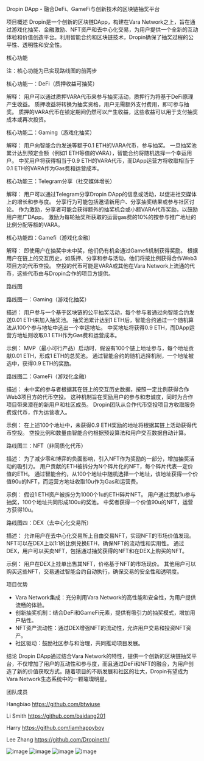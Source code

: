 Dropin DApp - 融合DeFi、GameFi与创新技术的区块链抽奖平台

项目概述
Dropin是一个创新的区块链DApp，构建在Vara Network之上，旨在通过游戏化抽奖、金融激励、NFT资产和去中心化交易，为用户提供一个全新的互动体验和价值创造平台。利用智能合约和区块链技术，Dropin确保了抽奖过程的公平性、透明性和安全性。


核心功能

注：核心功能为已实现路线图的前两步

核心功能一：DeFi（质押收益可抽奖）

解释：
用户可以通过质押VARA代币来参与抽奖活动，质押行为将基于DeFi原理产生收益。
质押收益将转换为抽奖资格，用户无需额外支付费用，即可参与抽奖。
质押的VARA代币在锁定期间仍然可以产生收益，这些收益可以用于支付抽奖成本或再次投资。

核心功能二：Gaming（游戏化抽奖）

解释：
用户向智能合约发送等额于0.1 ETH的VARA代币，参与抽奖。
一旦抽奖池累计达到预定金额（例如1 ETH等值的VARA），智能合约将随机选择一个幸运用户。
中奖用户将获得相当于0.9 ETH的VARA代币，而DApp运营方将收取相当于0.1 ETH的VARA作为Gas费和运营成本。

核心功能三：Telegram分享（社交媒体增长）

解释：
用户可以通过Telegram分享Dropin DApp的信息或活动，以促进社交媒体上的增长和参与度。
分享行为可能包括邀请新用户、分享抽奖结果或参与社区讨论。
作为激励，分享者可能会获得额外的抽奖机会或小额VARA代币奖励，以鼓励用户推广DApp。
激励为每轮抽奖所获取的运营gas费的10%的按参与推广地址的比例分配等额的VARA。

核心功能四：Gamefi（游戏化金融）

解释：
即使用户在抽奖中未中奖，他们仍有机会通过Gamefi机制获得奖励。
根据用户在链上的交互历史，如质押、分享和参与活动，他们将按比例获得合作Web3项目方的代币空投。
空投的代币可能是VARA或其他在Vara Network上流通的代币，这些代币由与Dropin合作的项目方提供。


路线图


路线图一：Gaming（游戏化抽奖） 

描述：
用户参与一个基于区块链的公平抽奖活动，每个参与者通过向智能合约发送0.01 ETH来加入抽奖池。 抽奖池累计达到1 ETH后，智能合约通过一个随机算法从100个参与地址中选出一个幸运地址。 中奖地址将获得0.9 ETH，而DApp运营方地址则收取0.1 ETH作为Gas费和运营成本。 

示例：
MVP（最小可行产品）启动时，假设有100个链上地址参与，每个地址贡献0.01 ETH，形成1 ETH的总奖池。 通过智能合约的随机选择机制，一个地址被选中，获得0.9 ETH的奖励。

路线图二：GameFi（游戏化金融） 

描述：
未中奖的参与者根据其在链上的交互历史数据，按照一定比例获得合作Web3项目方的代币空投。 这种机制旨在奖励用户的参与和忠诚度，同时为合作项目带来潜在的新用户和社区成员。 Dropin团队从合作代币空投项目方收取服务费或代币，作为运营收入。

示例：
在上述100个地址中，未获得0.9 ETH奖励的地址将根据其链上活动获得代币空投。 空投比例和数量由智能合约根据预设算法和用户交互数据自动计算。

路线图三：NFT（非同质化代币） 

描述：
为了减少零和博弈的负面影响，引入NFT作为奖励的一部分，增加抽奖活动的吸引力。 用户贡献的ETH被拆分为N个碎片化的NFT，每个碎片代表一定价值的ETH。 通过智能合约，从100个地址中随机选择一个地址，该地址获得一个价值90u的NFT，而运营方地址收取10u作为Gas和运营费。

示例：
假设1 ETH资产被拆分为1000个1u的ETH碎片NFT。 用户通过贡献1u参与抽奖，100个地址共同形成100u的奖池。 中奖者获得一个价值90u的NFT，运营方获得10u。

路线图四：DEX（去中心化交易所） 

描述：
允许用户在去中心化交易所上自由交易NFT，实现NFT的市场价值发现。 NFT可以在DEX上以1:1的比例兑换ETH，确保NFT的流动性和实用性。 通过DEX，用户可以买卖NFT，包括通过抽奖获得的NFT和在DEX上购买的NFT。

示例：
用户在DEX上挂单出售其NFT，价格基于NFT的市场现价。 其他用户可以购买这些NFT，交易通过智能合约自动执行，确保交易的安全性和透明度。



项目优势
- Vara Network集成：充分利用Vara Network的高性能和安全性，为用户提供流畅的体验。
- 创新抽奖机制：结合DeFi和GameFi元素，提供有吸引力的抽奖模式，增加用户粘性。
- NFT资产流动性：通过DEX增强NFT的流动性，允许用户交易和投资NFT资产。
- 社区驱动：鼓励社区参与和治理，共同推动项目发展。

结论
Dropin DApp通过结合Vara Network的特性，提供一个创新的区块链抽奖平台，不仅增加了用户的互动性和参与度，而且通过DeFi和NFT的融合，为用户创造了新的价值获取方式。随着项目的不断发展和社区的壮大，Dropin有望成为Vara Network生态系统中的一颗璀璨明星。

团队成员

Hangbiao https://github.com/btwiuse

Li Smith https://github.com/baidang201

Harry https://github.com/iamhappyboy

Lee Zhang https://github.com/Dropineth/


![image](https://github.com/user-attachments/assets/ce9fa505-1e16-46de-bb14-96b1faa92838)
![image](https://github.com/user-attachments/assets/0c5887e1-0cb3-48a2-836a-0c787c9211fc)
![image](https://github.com/user-attachments/assets/f7f325e2-037c-46e3-bff2-3f49ce245b7f)
![image](https://github.com/user-attachments/assets/e525497d-24cb-438d-93c8-df98e8ec6704)



